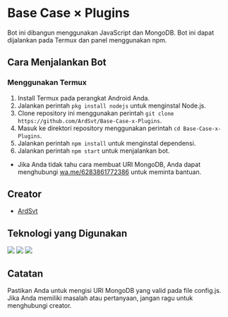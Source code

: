 # Base Case × Plugins

Bot ini dibangun menggunakan JavaScript dan MongoDB. Bot ini dapat dijalankan pada Termux dan panel menggunakan npm.

## Cara Menjalankan Bot
### Menggunakan Termux

1. Install Termux pada perangkat Android Anda.
2. Jalankan perintah `pkg install nodejs` untuk menginstal Node.js.
3. Clone repository ini menggunakan perintah `git clone https://github.com/ArdSvt/Base-Case-x-Plugins`.
4. Masuk ke direktori repository menggunakan perintah `cd Base-Case-x-Plugins`.
5. Jalankan perintah `npm install` untuk menginstal dependensi.
6. Jalankan perintah `npm start` untuk menjalankan bot.

* Jika Anda tidak tahu cara membuat URI MongoDB, Anda dapat menghubungi [wa.me/6283861772386](https://wa.me/6283861772386) untuk meminta bantuan.

## Creator
* [ArdSvt](https://github.com/ArdSvt)

## Teknologi yang Digunakan
<img src="https://img.shields.io/badge/JavaScript-F7DF1E?style=for-the-badge&logo=javascript&logoColor=black" />
<img src="https://img.shields.io/badge/Node.js-43853D?style=for-the-badge&logo=node.js&logoColor=white" />
<img src="https://img.shields.io/badge/MongoDB-4EA94B?style=for-the-badge&logo=mongodb&logoColor=white" />

## Catatan
Pastikan Anda untuk mengisi URI MongoDB yang valid pada file config.js. Jika Anda memiliki masalah atau pertanyaan, jangan ragu untuk menghubungi creator.
